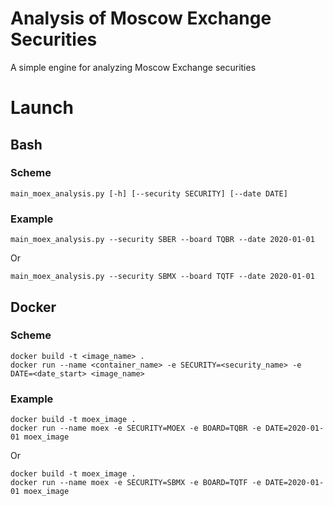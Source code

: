# Analysis of Moscow Exchange Securities

A simple engine for analyzing Moscow Exchange securities

# Launch
## Bash
### Scheme
```shell script
main_moex_analysis.py [-h] [--security SECURITY] [--date DATE]
```
### Example
```shell script
main_moex_analysis.py --security SBER --board TQBR --date 2020-01-01
```
Or
```shell script
main_moex_analysis.py --security SBMX --board TQTF --date 2020-01-01
```

## Docker
### Scheme
```shell script
docker build -t <image_name> .
docker run --name <container_name> -e SECURITY=<security_name> -e DATE=<date_start> <image_name>
```

### Example
```shell script
docker build -t moex_image .
docker run --name moex -e SECURITY=MOEX -e BOARD=TQBR -e DATE=2020-01-01 moex_image
```
Or
```shell script
docker build -t moex_image .
docker run --name moex -e SECURITY=SBMX -e BOARD=TQTF -e DATE=2020-01-01 moex_image
```



